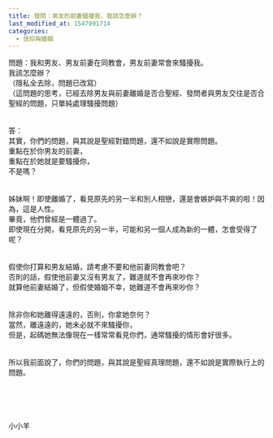 ```yaml
---
title: 發問：男友的前妻騷擾我，我該怎麼辦？
last_modified_at: 1547991714
categories:
  - 信仰與婚姻
---
```


問題：我和男友、男友前妻在同教會，男友前妻常會來騷擾我。<br>我該怎麼辦？<br>（隱私全去除，問題已改寫）<br>（這問題的思考，已經去除男友與前妻離婚是否合聖經、發問者與男友交往是否合聖經的問題，只單純處理騷擾問題）<br><!--more--><br><br>答：<br>其實，你們的問題，與其說是聖經對錯問題，還不如說是實際問題。<br>重點在於你男友的前妻，<br>重點在於她就是要騷擾你，<br>不是嗎？<br> <br><br>姊妹啊！即使離婚了，看見原先的另一半和別人相戀，還是會嫉妒與不爽的啦！因為，這是人性。<br>畢竟，他們曾經是一體過了。<br>即使現在分開，看見原先的另一半，可能和另一個人成為新的一體，怎會受得了呢？<br> <br><br>假使你打算和男友結婚，請考慮不要和他前妻同教會吧？<br>否則的話，假使他前妻又沒有男友了，難道就不會再來吵你？<br>就算他前妻結婚了，但假使婚姻不幸，她難道不會再來吵你？<br> <br><br>除非你和她離得遠遠的，否則，你拿她奈何？<br>當然，離遠遠的，她未必就不來騷擾你，<br>但是，起碼她無法像現在一樣常常看見你們，通常騷擾的情形會好很多。<br> <br><br>所以我前面說了，你們的問題，與其說是聖經真理問題，還不如說是實際執行上的問題。<br><br><br><br><br><br>小小羊<br><br><br><br><br><br>
